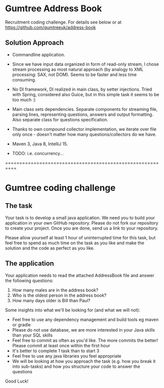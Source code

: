 # Gumtree Address Book

Recruitment coding challenge.
For details see below or at https://github.com/gumtreeuk/address-book

## Solution Approach

- Commandline application.

- Since we have input data organized in form of read-only stream, I chose stream processing as
  most natural approach (by analogy to XML processing: SAX, not DOM).
  Seems to be faster and less time consuming.
  
- No DI framework, DI realized in main class, by setter injections.
  Tried with Spring, considered also Guice, but in this simple task it seems to be too much :)

- Main class sets dependencies.
  Separate components for streaming file, parsing lines, representing questions, answers and
  output formatting. Also separate class for questions specification.

- Thanks to own compound collector implementation, we iterate over file only once - doesn't matter
  how many questions/collectors do we have.

- Maven 3, Java 8, IntelliJ 15.

- TODO: i.e. concurrency... 

==========================================================

# Gumtree coding challenge

## The task

Your task is to develop a small java application. We need you to build your application in
your own GitHub repository.  Please do not fork our repository to create your project.
Once you are done, send us a link to your repository.

Please allow yourself at least 1 hour of uninterrupted time for this task, but feel free
to spend as much time on the task as you like and make the solution and the code as perfect
as you like.

## The application

Your application needs to read the attached AddressBook file and answer the following questions:

1. How many males are in the address book?
2. Who is the oldest person in the address book?
3. How many days older is Bill than Paul?

Some insights into what we'll be looking for (and what we will not):

- Feel free to use any dependency management and build tools eg maven or gradle
- Please do not use database, we are more interested in your Java skills than your SQL skills
- Feel free to commit as often as you'd like. The more commits the better! Please commit at least
  once within the first hour
- It's better to complete 1 task than to start 3
- Feel free to use any java libraries you feel appropriate
- We will be looking at how you approach the task (e.g. how you break it into sub-tasks) and how 
  you structure your code to answer the questions

Good Luck!
